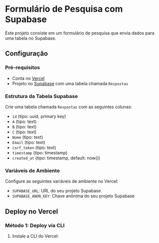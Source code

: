 # Formulário de Pesquisa com Supabase

Este projeto consiste em um formulário de pesquisa que envia dados para uma tabela no Supabase.

## Configuração

### Pré-requisitos

- Conta no [Vercel](https://vercel.com)
- Projeto no [Supabase](https://supabase.com) com uma tabela chamada `Respostas`

### Estrutura da Tabela Supabase

Crie uma tabela chamada `Respostas` com as seguintes colunas:

- `id` (tipo: uuid, primary key)
- `A` (tipo: text)
- `B` (tipo: text)
- `C` (tipo: text)
- `Nome` (tipo: text)
- `Email` (tipo: text)
- `csrf_token` (tipo: text)
- `timestamp` (tipo: timestamp)
- `created_at` (tipo: timestamp, default: now())

### Variáveis de Ambiente

Configure as seguintes variáveis de ambiente no Vercel:

- `SUPABASE_URL`: URL do seu projeto Supabase
- `SUPABASE_ANON_KEY`: Chave anônima do seu projeto Supabase

## Deploy no Vercel

### Método 1: Deploy via CLI

1. Instale a CLI do Vercel:

